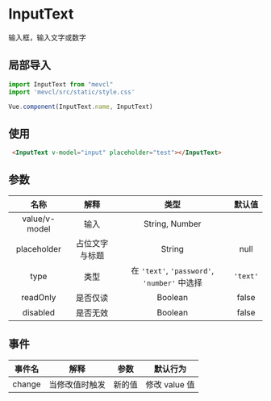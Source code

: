 # InputText

输入框，输入文字或数字

## 局部导入
```js
import InputText from "mevcl"
import 'mevcl/src/static/style.css'

Vue.component(InputText.name, InputText)
```

## 使用
```html
 <InputText v-model="input" placeholder="test"></InputText>
```

## 参数

| 名称 | 解释 | 类型 | 默认值 |
|:-:|:-:|:-:|:-:|
| value/v-model | 输入 | String, Number |  |
| placeholder | 占位文字与标题 | String | null |
| type | 类型 | 在 `'text'`, `'password'`, `'number'` 中选择 | `'text'` |
| readOnly | 是否仅读 | Boolean | false |
| disabled | 是否无效 | Boolean | false |

## 事件

| 事件名 | 解释 | 参数 | 默认行为 |
|:-:|:-:|:-:|:-:|
| change | 当修改值时触发 | 新的值 | 修改 value 值 |

